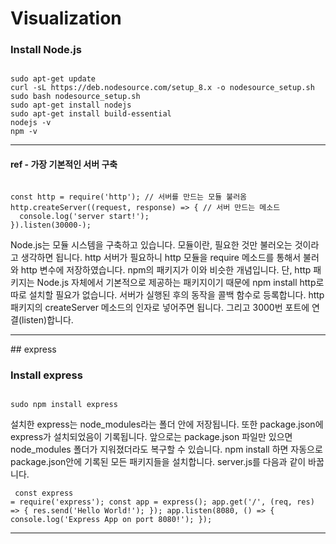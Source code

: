 # Visualization

### Install Node.js

<pre><code>
sudo apt-get update
curl -sL https://deb.nodesource.com/setup_8.x -o nodesource_setup.sh
sudo bash nodesource_setup.sh
sudo apt-get install nodejs
sudo apt-get install build-essential
nodejs -v
npm -v
</pre></code>
<hr/>

#### ref - 가장 기본적인 서버 구축
<pre><code>
const http = require('http'); // 서버를 만드는 모듈 불러옴
http.createServer((request, response) => { // 서버 만드는 메소드
  console.log('server start!');
}).listen(30000-);
</pre></code>
Node.js는 모듈 시스템을 구축하고 있습니다. 모듈이란, 필요한 것만 불러오는 것이라고 생각하면 됩니다. http 서버가 필요하니 http 모듈을 require 메소드를 통해서 불러와 http 변수에 저장하였습니다. npm의 패키지가 이와 비슷한 개념입니다. 단, http 패키지는 Node.js 자체에서 기본적으로 제공하는 패키지이기 때문에 npm install http로 따로 설치할 필요가 없습니다. 서버가 실행된 후의 동작을 콜백 함수로 등록합니다. http 패키지의 createServer 메소드의 인자로 넣어주면 됩니다. 그리고 3000번 포트에 연결(listen)합니다.
<hr/>
## express

### Install express

<pre><code>
sudo npm install express
</pre></code>

설치한 express는 node_modules라는 폴더 안에 저장됩니다. 또한 package.json에 express가 설치되었음이 기록됩니다. 앞으로는 package.json 파일만 있으면 node_modules 폴더가 지워졌더라도 복구할 수 있습니다. npm install 하면 자동으로 package.json안에 기록된 모든 패키지들을 설치합니다. server.js를 다음과 같이 바꿉니다.
<code><pre>
const express = require('express');
const app = express();
app.get('/', (req, res) => {
  res.send('Hello World!');
});
app.listen(8080, () => {
  console.log('Express App on port 8080!');
});
</pre></code>
<hr/>
